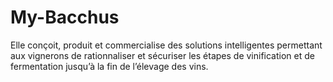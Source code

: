 # My-Bacchus
Elle conçoit, produit et commercialise des solutions intelligentes permettant aux vignerons de rationnaliser et sécuriser les étapes de vinification et de fermentation jusqu’à la fin de l’élevage des vins.
